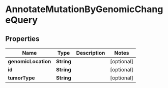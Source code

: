 
# AnnotateMutationByGenomicChangeQuery

## Properties
Name | Type | Description | Notes
------------ | ------------- | ------------- | -------------
**genomicLocation** | **String** |  |  [optional]
**id** | **String** |  |  [optional]
**tumorType** | **String** |  |  [optional]



